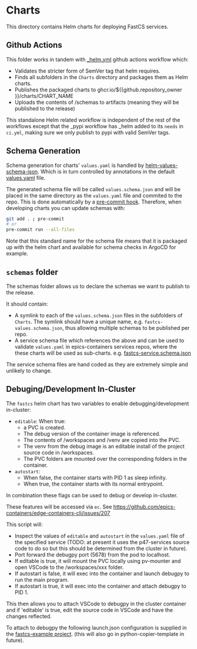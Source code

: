 # Charts

This directory contains Helm charts for deploying FastCS services.

## Github Actions

This folder works in tandem with [_helm.yml](../.github/workflows/_helm.yml) github actions workflow which:

- Validates the stricter form of SemVer tag that helm requires.
- Finds all subfolders in the `Charts` directory and packages them as Helm charts.
- Publishes the packaged charts to ghcr.io/${{github.repository_owner }}/charts/CHART_NAME
- Uploads the contents of /schemas to artifacts (meaning they will be published to the release)

This standalone Helm related workflow is independent of the rest of the workflows except that the _pypi workflow has _helm added to its `needs` in `ci.yml`, making sure we only publish to pypi with valid SemVer tags.

## Schema Generation

Schema generation for charts' `values.yaml` is handled by [helm-values-schema-json](https://github.com/losisin/helm-values-schema-json). Which is in turn controlled by annotations in the default [values.yaml](fastcs/values.yaml) file.

The generated schema file will be called `values.schema.json` and will be placed in the same directory as the `values.yaml` file and commited to the repo. This is done automatically by a [pre-commit hook](https://github.com/DiamondLightSource/FastCS/blob/8232393b38cc8e0eee00680e95c2ce06e7983ba6/.pre-commit-config.yaml#L27-L33). Therefore, when developing charts you can update schemas with:

```bash
git add . ; pre-commit
# or
pre-commit run --all-files
```


Note that this standard name for the schema file means that it is packaged up with the helm chart and available for schema checks in ArgoCD for example.

## `schemas` folder

The schemas folder allows us to declare the schemas we want to publish to the release.

It should contain:

- A symlink to each of the `values.schema.json` files in the subfolders of `Charts`. The symlink should have a unique name, e.g. `fastcs-values.schema.json`, thus allowing multiple schemas to be published per repo.
- A service schema file which references the above and can be used to validate `values.yaml` in epics-containers services repos, where the these charts will be used as sub-charts. e.g. [fastcs-service.schema.json](../schemas/fastcs-service.schema.json)

The service schema files are hand coded as they are extremely simple and unlikely to change.

## Debuging/Development In-Cluster

The `fastcs` helm chart has two variables to enable debugging/development in-cluster:

- `editable`: When true:
  - a PVC is created.
  - The debug version of the container image is referenced.
  - The contents of /workspaces and /venv are copied into the PVC.
  - The venv from the debug image is an editable install of the project source code in /workspaces.
  - The PVC folders are mounted over the corresponding folders in the container.
- `autostart`:
  - When false, the container starts with PID 1 as sleep infinity.
  - When true, the container starts with its normal entrypoint.

In combination these flags can be used to debug or develop in-cluster.

These features will be accessed via `ec`. See https://github.com/epics-containers/edge-containers-cli/issues/207

This script will:

- Inspect the values of `editable` and `autostart` in the `values.yaml` file of the specified service (TODO: at present it uses the p47-services source code to do so but this should be determined from the cluster in future).
- Port forward the debugpy port (5678) from the pod to localhost.
- If editable is true, it will mount the PVC locally using pv-mounter and open VSCode to the /workspaces/xxx folder.
- If autostart is false, it will exec into the container and launch debugpy to run the main program.
- If autostart is true, it will exec into the container and attach debugpy to PID 1.

This then allows you to attach VSCode to debugpy in the cluster container and if 'editable' is true, edit the source code in VSCode and have the changes reflected.

To attach to debugpy the following launch.json configuration is supplied in the [fastcs-example project](https://github.com/DiamondLightSource/fastcs-example/blob/77daed5f5a2bd01ab4c0e1d8c812e8754b254674/.vscode/launch.json#L7-L22). (this will also go in python-copier-template in future).
